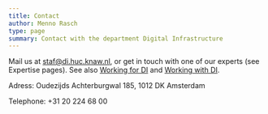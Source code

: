 ```yaml
---
title: Contact
author: Menno Rasch
type: page
summary: Contact with the department Digital Infrastructure
---
```

Mail us at staf@di.huc.knaw.nl, or get in touch with one of our experts (see Expertise pages). See also [Working for DI](https://beta-huc-di.netlify.app/working-for-di-en.html) and [Working with  DI](https://beta-huc-di.netlify.app/working-with-di-en.html).

Adress: Oudezijds Achterburgwal 185, 1012 DK Amsterdam

Telephone: +31 20 224 68 00
